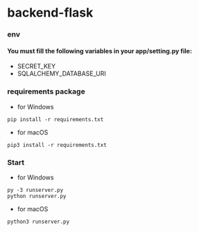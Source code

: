 # backend-flask

### env
#### You must fill the following variables in your app/setting.py file:
- SECRET_KEY
- SQLALCHEMY_DATABASE_URI

### requirements package
- for Windows
```
pip install -r requirements.txt
```
- for macOS
```
pip3 install -r requirements.txt
```

### Start
- for Windows
```
py -3 runserver.py
python runserver.py
```
- for macOS
```
python3 runserver.py
```
